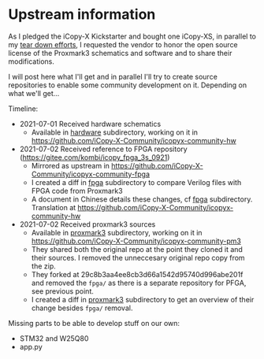 # Upstream information

As I pledged the iCopy-X Kickstarter and bought one iCopy-XS, in parallel to my [tear down efforts](https://github.com/iCopy-X-Community/icopyx-teardown),
I requested the vendor to honor the open source license of the Proxmark3 schematics and software and to share their modifications.

I will post here what I'll get and in parallel I'll try to create source repositories to enable some community development on it. Depending on what we'll get...

Timeline:

* 2021-07-01 Received hardware schematics
  * Available in [hardware](hardware) subdirectory, working on it in https://github.com/iCopy-X-Community/icopyx-community-hw
* 2021-07-02 Received reference to FPGA repository (https://gitee.com/kombi/icopy_fpga_3s_0921)
  * Mirrored as upstream in https://github.com/iCopy-X-Community/icopyx-community-fpga
  * I created a diff in [fpga](fpga) subdirectory to compare Verilog files with FPGA code from Proxmark3
  * A document in Chinese details these changes, cf [fpga](fpga) subdirectory. Translation at https://github.com/iCopy-X-Community/icopyx-community-hw
* 2021-07-02 Received proxmark3 sources
  * Available in [proxmark3](proxmark3) subdirectory, working on it in https://github.com/iCopy-X-Community/icopyx-community-pm3
  * They shared both the original repo at the point they cloned it and their sources. I removed the unneccesary original repo copy from the zip.
  * They forked at 29c8b3aa4ee8cb3d66a1542d95740d996abe201f and removed the `fpga/` as there is a separate repository for PFGA, see previous point.
  * I created a diff in [proxmark3](proxmark3) subdirectory to get an overview of their change besides `fpga/` removal.

Missing parts to be able to develop stuff on our own:

* STM32 and W25Q80
* app.py
